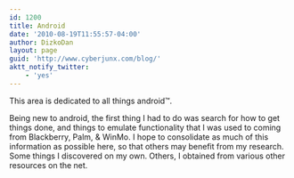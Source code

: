 ```yaml
---
id: 1200
title: Android
date: '2010-08-19T11:55:57-04:00'
author: DizkoDan
layout: page
guid: 'http://www.cyberjunx.com/blog/'
aktt_notify_twitter:
    - 'yes'
---
```


This area is dedicated to all things android™.

Being new to android, the first thing I had to do was search for how to get things done, and things to emulate functionality that I was used to coming from Blackberry, Palm, &amp; WinMo. I hope to consolidate as much of this information as possible here, so that others may benefit from my research. Some things I discovered on my own. Others, I obtained from various other resources on the net.